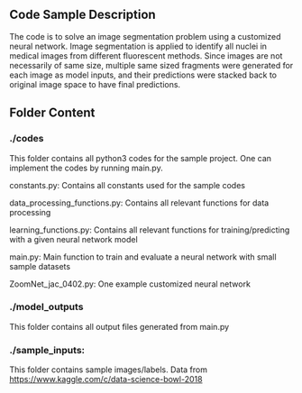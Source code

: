 ## Code Sample Description

The code is to solve an image segmentation problem using a customized neural network. Image segmentation is applied to identify all nuclei in medical images from different fluorescent methods. Since images are not necessarily of same size, multiple same sized fragments were generated for each image as model inputs, and their predictions were stacked back to original image space to have final predictions.

## Folder Content

### ./codes

This folder contains all python3 codes for the sample project. One can implement the codes by running main.py.

constants.py: Contains all constants used for the sample codes

data_processing_functions.py: Contains all relevant functions for data processing

learning_functions.py: Contains all relevant functions for training/predicting with a given neural network model

main.py: Main function to train and evaluate a neural network with small sample datasets

ZoomNet_jac_0402.py:		One example customized neural network

### ./model_outputs

This folder contains all output files generated from main.py

### ./sample_inputs:		

This folder contains sample images/labels. Data from https://www.kaggle.com/c/data-science-bowl-2018
